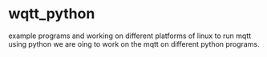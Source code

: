 # wqtt_python
example programs and working on different platforms of linux to run mqtt using python 
we are oing to work on the mqtt on different python programs.

